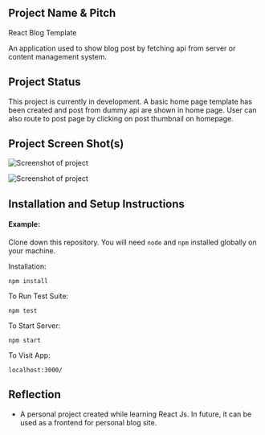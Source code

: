 ## Project Name & Pitch

React Blog Template

An application used to show blog post by fetching api from server or content management system.

## Project Status

This project is currently in development. A basic home page template has been created and post from dummy api are shown in home page. User can also route to post page by clicking on post thumbnail on homepage.

## Project Screen Shot(s)

![Screenshot of project](https://i.ibb.co/64b51cZ/scn1.png)

![Screenshot of project](https://i.ibb.co/w077n1M/scn2.png)

## Installation and Setup Instructions

#### Example:

Clone down this repository. You will need `node` and `npm` installed globally on your machine.

Installation:

`npm install`

To Run Test Suite:

`npm test`

To Start Server:

`npm start`

To Visit App:

`localhost:3000/`

## Reflection

- A personal project created while learning React Js. In future, it can be used as a frontend for personal blog site.
